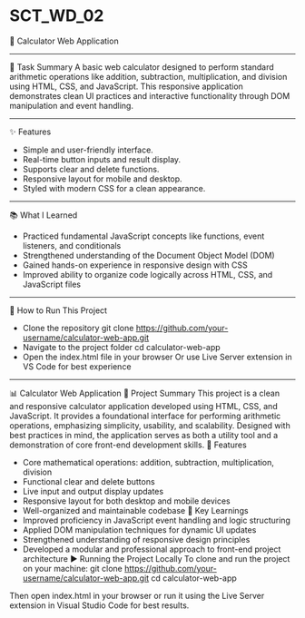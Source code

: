 # SCT_WD_02
🧮 Calculator Web Application

-----

📌 Task Summary
A basic web calculator designed to perform standard arithmetic operations like addition, subtraction, multiplication, and division using HTML, CSS, and JavaScript. This responsive application demonstrates clean UI practices and interactive functionality through DOM manipulation and event handling.

-----

✨ Features
- Simple and user-friendly interface.
- Real-time button inputs and result display.
- Supports clear and delete functions.
- Responsive layout for mobile and desktop.
- Styled with modern CSS for a clean appearance.

-----

📚 What I Learned
- Practiced fundamental JavaScript concepts like functions, event listeners, and conditionals
- Strengthened understanding of the Document Object Model (DOM)
- Gained hands-on experience in responsive design with CSS
- Improved ability to organize code logically across HTML, CSS, and JavaScript files

-----

🚀 How to Run This Project
- Clone the repository
git clone https://github.com/your-username/calculator-web-app.git
- Navigate to the project folder
cd calculator-web-app
- Open the index.html file in your browser
Or use Live Server extension in VS Code for best experience
-----
📊 Calculator Web Application
📝 Project Summary
This project is a clean and responsive calculator application developed using HTML, CSS, and JavaScript. It provides a foundational interface for performing arithmetic operations, emphasizing simplicity, usability, and scalability. Designed with best practices in mind, the application serves as both a utility tool and a demonstration of core front-end development skills.
🔧 Features
- Core mathematical operations: addition, subtraction, multiplication, division
- Functional clear and delete buttons
- Live input and output display updates
- Responsive layout for both desktop and mobile devices
- Well-organized and maintainable codebase
📘 Key Learnings
- Improved proficiency in JavaScript event handling and logic structuring
- Applied DOM manipulation techniques for dynamic UI updates
- Strengthened understanding of responsive design principles
- Developed a modular and professional approach to front-end project architecture
▶️ Running the Project Locally
To clone and run the project on your machine:
git clone https://github.com/your-username/calculator-web-app.git
cd calculator-web-app


Then open index.html in your browser or run it using the Live Server extension in Visual Studio Code for best results.



